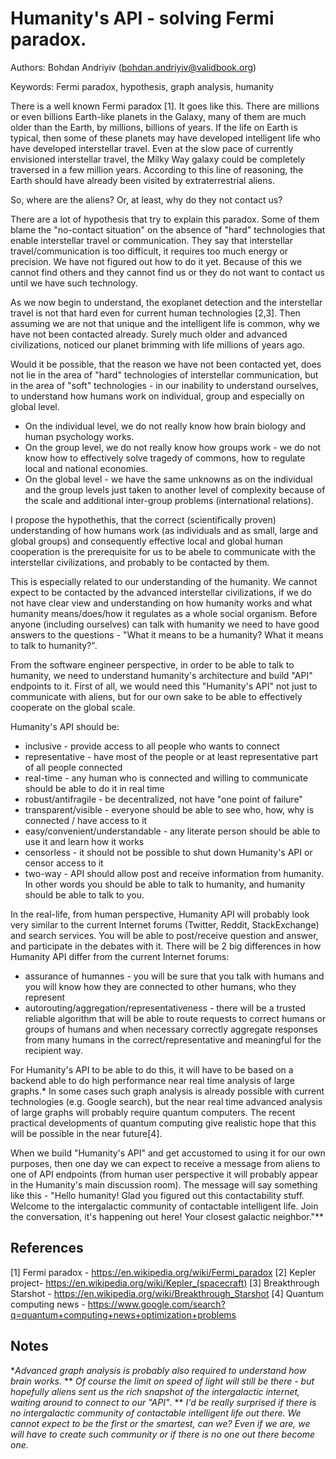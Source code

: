 # Humanity's API - solving Fermi paradox.  


Authors: Bohdan Andriyiv (bohdan.andriyiv@validbook.org)

Keywords: Fermi paradox, hypothesis, graph analysis, humanity


There is a well known Fermi paradox [1]. It goes like this. There are millions or even billions Earth-like planets in the Galaxy, many of them are much older than the Earth, by millions, billions of years. If the life on Earth is typical, then some of these planets may have developed intelligent life who have developed interstellar travel. Even at the slow pace of currently envisioned interstellar travel, the Milky Way galaxy could be completely traversed in a few million years. According to this line of reasoning, the Earth should have already been visited by extraterrestrial aliens. 

So, where are the aliens? Or, at least, why do they not contact us?

There are a lot of hypothesis that try to explain this paradox. Some of them blame the "no-contact situation" on the absence of "hard" technologies that enable interstellar travel or communication. They say that interstellar travel/communication is too difficult, it requires too much energy or precision. We have not figured out how to do it yet. Because of this we cannot find others and they cannot find us or they do not want to contact us until we have such technology.

As we now begin to understand, the exoplanet detection and the interstellar travel is not that hard even for current human technologies [2,3]. Then assuming we are not that unique and the intelligent life is common, why we have not been contacted already. Surely much older and advanced civilizations, noticed our planet brimming with life millions of years ago. 

Would it be possible, that the reason we have not been contacted yet, does not lie in the area of "hard" technologies of interstellar communication, but in the area of "soft" technologies - in our inability to understand ourselves, to understand how humans work on individual, group and especially on global level. 

 * On the individual level, we do not really know how  brain biology and human psychology works.
 * On the group level, we do not really know how groups work - we do not know how to effectively solve tragedy of commons, how to regulate local and national economies.
 * On the global level - we have the same unknowns as on the individual and the group levels just taken to another level of complexity because of the scale and additional inter-group problems (international relations). 

I propose the hypothethis, that the correct (scientifically proven) understanding of how humans work (as individuals and as small, large and global groups) and consequently effective local and global human cooperation is the prerequisite for us to be abele to communicate with the interstellar civilizations, and probably to be contacted by them.

This is especially related to our understanding of the humanity. We cannot expect to be contacted by the advanced interstellar civilizations, if we do not have clear view and understanding on how humanity works and what humanity means/does/how it regulates as a whole social organism. Before anyone (including ourselves) can talk with humanity we need to have good answers to the questions - "What it means to be a humanity? What it means to talk to humanity?". 

From the software engineer perspective, in order to be able to talk to humanity, we need to understand humanity's architecture and build "API" endpoints to it.
First of all, we would need this "Humanity's API" not just to communicate with aliens, but for our own sake to be able to effectively cooperate on the global scale. 

Humanity's API should be:
* inclusive - provide access to all people who wants to connect
* representative - have most of the people or at least representative part of all people connected
* real-time - any human who is connected and willing to communicate should be able to do it in real time
* robust/antifragile - be decentralized, not have "one point of failure"
* transparent/visible - everyone should be able to see who, how, why is connected / have access to it
* easy/convenient/understandable - any literate person should be able to use it and learn how it works
* censorless - it should not be possible to shut down Humanity's API  or censor access to it
* two-way - API should allow post and receive information from humanity. In other words you should be able to talk to humanity, and humanity should be able to talk to you.

In the real-life, from human perspective, Humanity API will probably look very similar to the current Internet forums (Twitter, Reddit, StackExchange) and search services. You will be able to post/receive question and answer, and participate in the debates with it. 
There will be 2 big differences in how Humanity API differ from the current Internet forums:
* assurance of humannes - you will be sure that you talk with humans and you will know how they are connected to other humans, who they represent 
* autorouting/aggregation/representativeness - there will be a trusted reliable algorithm that will be able to route requests to correct humans or groups of humans and when necessary correctly aggregate responses from many humans in the correct/representative and meaningful for the recipient way.

For Humanity's API to be able to do this, it will have to be based on a backend able to do high performance near real time analysis of large graphs.* In some cases such graph analysis is already possible with current technologies (e.g. Google search), but the near real time advanced analysis of large graphs will probably require quantum computers. The recent practical developments of quantum computing give realistic hope that this will be possible in the near future[4].

When we build "Humanity's API" and get accustomed to using it for our own purposes, then one day we can expect to receive a message from aliens to one of API endpoints (from human user perspective it will probably appear in the Humanity's main discussion room). The message will say something like this - "Hello humanity! Glad you figured out this contactability stuff. Welcome to the intergalactic community of contactable intelligent life. Join the conversation, it's happening out here! Your closest galactic neighbor."** 


## References
[1] Fermi paradox - https://en.wikipedia.org/wiki/Fermi_paradox
[2] Kepler project- https://en.wikipedia.org/wiki/Kepler_(spacecraft)
[3] Breakthrough Starshot - https://en.wikipedia.org/wiki/Breakthrough_Starshot
[4] Quantum computing news - https://www.google.com/search?q=quantum+computing+news+optimization+problems

## Notes
*_Advanced graph analysis is probably also required to understand how brain works._
** _Of course the limit on speed of light will still be there - but hopefully aliens sent us the rich snapshot of the intergalactic internet, waiting around to connect to our "API"_. 
** _I'd be really surprised if there is no intergalactic community of contactable intelligent life out there. We cannot expect to be the first or the smartest, can we? Even if we are, we will have to create such community or if there is no one out there become one._